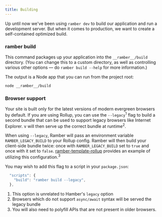 ```yaml
---
title: Building
---
```


Up until now we've been using `ramber dev` to build our application and run a development server. But when it comes to production, we want to create a self-contained optimized build.

### ramber build

This command packages up your application into the `__ramber__/build` directory. (You can change this to a custom directory, as well as controlling various other options — do `ramber build --help` for more information.)

The output is a Node app that you can run from the project root:

```bash
node __ramber__/build
```

### Browser support

Your site is built only for the latest versions of modern evergreen browsers by default. If you are using Rollup, you can use the `--legacy`<sup>1</sup> flag to build a second bundle that can be used to support legacy browsers like Internet Explorer. v will then serve up the correct bundle at runtime<sup>2</sup>.

When using `--legacy`, Ramber will pass an environment variable `RAMBER_LEGACY_BUILD` to your Rollup config. Ramber will then build your client-side bundle twice: once with `RAMBER_LEGACY_BUILD` set to `true` and once with it set to `false`. [ramber-template-rollup](https://github.com/hamberjs/ramber-template-rollup) provides an example of utilizing this configuration.<sup>3</sup>

You may wish to add this flag to a script in your `package.json`:
```js
  "scripts": {
    "build": "ramber build --legacy",
  },
```

1. This option is unrelated to Hamber's `legacy` option
2. Browsers which do not support `async/await` syntax will be served the legacy bundle
3. You will also need to polyfill APIs that are not present in older browsers.
